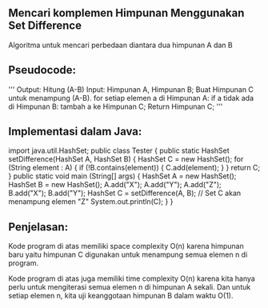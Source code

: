 ## Mencari komplemen Himpunan Menggunakan Set Difference

Algoritma untuk mencari perbedaan diantara dua himpunan A dan B
## Pseudocode:

'''
Output: Hitung (A-B)
Input: Himpunan A, Himpunan B;
    Buat Himpunan C untuk menampung (A-B).
    for setiap elemen a di Himpunan A:
        if a tidak ada di Himpunan B:
            tambah a ke Himpunan C;
    Return Himpunan C;
'''

## Implementasi dalam Java:
import java.util.HashSet;
public class Tester {
    public static HashSet<String> setDifference(HashSet<String> A, HashSet<String> B) {
        HashSet<String> C = new HashSet<String>();
        for (String element : A) {
            if (!B.contains(element)) {
                C.add(element);
            }
        }
        return C;
    }
    public static void main (String[] args) {
        HashSet<String> A = new HashSet<String>();
        HashSet<String> B = new HashSet<String>();
        A.add("X");
        A.add("Y");
        A.add("Z");
        B.add("X");
        B.add("Y");
        HashSet<String> C = setDifference(A, B);
        // Set C akan menampung elemen "Z"
        System.out.println(C);
    }
}

## Penjelasan:

Kode program di atas memiliki space complexity O(n) karena himpunan baru yaitu himpunan C digunakan untuk menampung semua elemen n di program.

Kode program di atas juga memiliki time complexity O(n) karena kita hanya perlu untuk mengiterasi semua elemen n di himpunan A sekali. Dan untuk setiap elemen n, kita uji keanggotaan himpunan B dalam waktu O(1).
